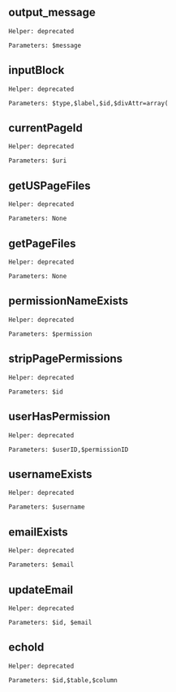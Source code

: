 

## output_message
`Helper: deprecated`

`Parameters: $message`

## inputBlock
`Helper: deprecated`

`Parameters: $type,$label,$id,$divAttr=array(`

## currentPageId
`Helper: deprecated`

`Parameters: $uri`

## getUSPageFiles
`Helper: deprecated`

`Parameters: None`

## getPageFiles
`Helper: deprecated`

`Parameters: None`

## permissionNameExists
`Helper: deprecated`

`Parameters: $permission`

## stripPagePermissions
`Helper: deprecated`

`Parameters: $id`

## userHasPermission
`Helper: deprecated`

`Parameters: $userID,$permissionID`

## usernameExists
`Helper: deprecated`

`Parameters: $username`

## emailExists
`Helper: deprecated`

`Parameters: $email`

## updateEmail
`Helper: deprecated`

`Parameters: $id, $email`

## echoId
`Helper: deprecated`

`Parameters: $id,$table,$column`
